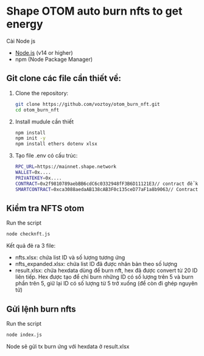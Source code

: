 # Shape OTOM auto burn nfts to get energy

Cài Node js

- [Node.js](https://nodejs.org/) (v14 or higher)
- npm (Node Package Manager)

## Git clone các file cần thiết về:

1. Clone the repository:

   ```bash
   git clone https://github.com/voztoy/otom_burn_nft.git
   cd otom_burn_nft
   ```

2. Install mudule cần thiết

   ```bash
   npm install
   npm init -y
   npm install ethers dotenv xlsx
   ```

3. Tạo file .env có cấu trúc:

   ```bash
   RPC_URL=https://mainnet.shape.network
   WALLET=0x....
   PRIVATEKEY=0x....
   CONTRACT=0x2f9810789aebBB6cdC6c0332948fF3B6D11121E3// contract để kiểm tra số dư ID
   SMARTCONTRACT=0xca3088aedaAB138cAB3F0c135ceD77aF1a8b9063// Contract để burn nft
   ```


## Kiểm tra NFTS otom

Run the script

   ```bash
   node checknft.js
   ```
Kết quả đẻ ra 3 file: 
- nfts.xlsx: chứa list ID và số lượng tương ứng
- nfts_expanded.xlsx: chứa list ID đã được nhân bản theo số lượng
- result.xlsx: chứa hexdata dùng để burn nft, hex đã được convert từ 20 ID liên tiếp. Hex được tạo để chỉ burn những ID có số lượng trên 5 và burn phần trên 5, giữ lại ID có số lượng từ 5 trở xuống (để còn đi ghép nguyên tử)

## Gửi lệnh burn nfts

Run the script

   ```bash
   node index.js
   ```

Node sẽ gửi tx burn ứng với hexdata ở result.xlsx

